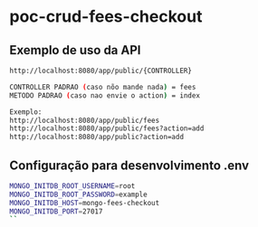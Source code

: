 # poc-crud-fees-checkout

## Exemplo de uso da API
```sh
http://localhost:8080/app/public/{CONTROLLER}

CONTROLLER PADRAO (caso nõo mande nada) = fees
METODO PADRAO (caso nao envie o action) = index

Exemplo:
http://localhost:8080/app/public/fees
http://localhost:8080/app/public/fees?action=add
http://localhost:8080/app/public?action=add
```

## Configuração para desenvolvimento .env
```sh
MONGO_INITDB_ROOT_USERNAME=root
MONGO_INITDB_ROOT_PASSWORD=example
MONGO_INITDB_HOST=mongo-fees-checkout
MONGO_INITDB_PORT=27017
``